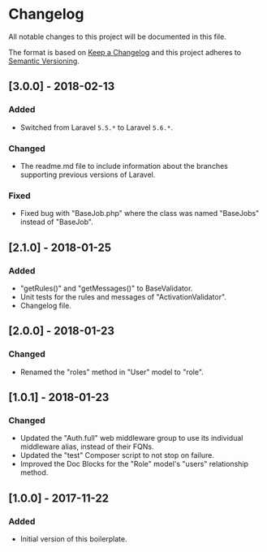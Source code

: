 # Changelog
All notable changes to this project will be documented in this file.

The format is based on [Keep a Changelog](http://keepachangelog.com/en/1.0.0/)
and this project adheres to [Semantic Versioning](http://semver.org/spec/v2.0.0.html).

## [3.0.0] - 2018-02-13
### Added
- Switched from Laravel `5.5.*` to Laravel `5.6.*`.

### Changed
- The readme.md file to include information about the branches supporting previous versions of Laravel.

### Fixed
- Fixed bug with "BaseJob.php" where the class was named "BaseJobs" instead of "BaseJob".

## [2.1.0] - 2018-01-25
### Added
- "getRules()" and "getMessages()" to BaseValidator.
- Unit tests for the rules and messages of "ActivationValidator".
- Changelog file.

## [2.0.0] - 2018-01-23
### Changed
- Renamed the "roles" method in "User" model to "role".

## [1.0.1] - 2018-01-23
### Changed
- Updated the "Auth.full" web middleware group to use its individual middleware alias, instead of their FQNs.
- Updated the "test" Composer script to not stop on failure.
- Improved the Doc Blocks for the "Role" model's "users" relationship method.

## [1.0.0] - 2017-11-22
### Added
- Initial version of this boilerplate.